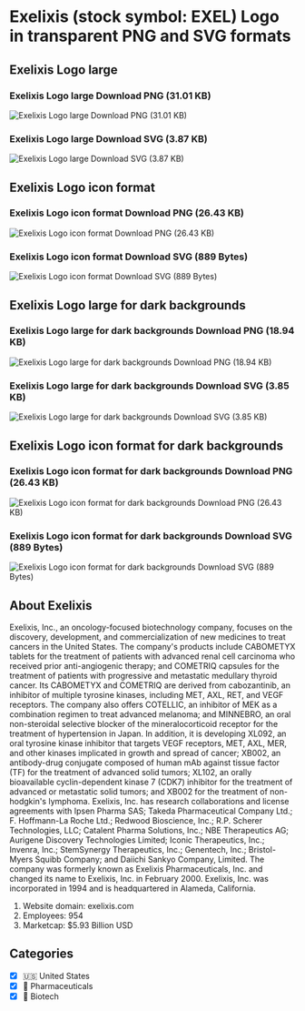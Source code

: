 # Exelixis (stock symbol: EXEL) Logo in transparent PNG and SVG formats

## Exelixis Logo large

### Exelixis Logo large Download PNG (31.01 KB)

![Exelixis Logo large Download PNG (31.01 KB)](/img/orig/EXEL_BIG-183fd0a1.png)

### Exelixis Logo large Download SVG (3.87 KB)

![Exelixis Logo large Download SVG (3.87 KB)](/img/orig/EXEL_BIG-49b651e6.svg)

## Exelixis Logo icon format

### Exelixis Logo icon format Download PNG (26.43 KB)

![Exelixis Logo icon format Download PNG (26.43 KB)](/img/orig/EXEL-2ddd0174.png)

### Exelixis Logo icon format Download SVG (889 Bytes)

![Exelixis Logo icon format Download SVG (889 Bytes)](/img/orig/EXEL-dfdeb44f.svg)

## Exelixis Logo large for dark backgrounds

### Exelixis Logo large for dark backgrounds Download PNG (18.94 KB)

![Exelixis Logo large for dark backgrounds Download PNG (18.94 KB)](/img/orig/EXEL_BIG.D-f4ab08a1.png)

### Exelixis Logo large for dark backgrounds Download SVG (3.85 KB)

![Exelixis Logo large for dark backgrounds Download SVG (3.85 KB)](/img/orig/EXEL_BIG.D-780ebf1d.svg)

## Exelixis Logo icon format for dark backgrounds

### Exelixis Logo icon format for dark backgrounds Download PNG (26.43 KB)

![Exelixis Logo icon format for dark backgrounds Download PNG (26.43 KB)](/img/orig/EXEL.D-fac3abd1.png)

### Exelixis Logo icon format for dark backgrounds Download SVG (889 Bytes)

![Exelixis Logo icon format for dark backgrounds Download SVG (889 Bytes)](/img/orig/EXEL.D-84b390dc.svg)

## About Exelixis

Exelixis, Inc., an oncology-focused biotechnology company, focuses on the discovery, development, and commercialization of new medicines to treat cancers in the United States. The company's products include CABOMETYX tablets for the treatment of patients with advanced renal cell carcinoma who received prior anti-angiogenic therapy; and COMETRIQ capsules for the treatment of patients with progressive and metastatic medullary thyroid cancer. Its CABOMETYX and COMETRIQ are derived from cabozantinib, an inhibitor of multiple tyrosine kinases, including MET, AXL, RET, and VEGF receptors. The company also offers COTELLIC, an inhibitor of MEK as a combination regimen to treat advanced melanoma; and MINNEBRO, an oral non-steroidal selective blocker of the mineralocorticoid receptor for the treatment of hypertension in Japan. In addition, it is developing XL092, an oral tyrosine kinase inhibitor that targets VEGF receptors, MET, AXL, MER, and other kinases implicated in growth and spread of cancer; XB002, an antibody-drug conjugate composed of human mAb against tissue factor (TF) for the treatment of advanced solid tumors; XL102, an orally bioavailable cyclin-dependent kinase 7 (CDK7) inhibitor for the treatment of advanced or metastatic solid tumors; and XB002 for the treatment of non-hodgkin's lymphoma. Exelixis, Inc. has research collaborations and license agreements with Ipsen Pharma SAS; Takeda Pharmaceutical Company Ltd.; F. Hoffmann-La Roche Ltd.; Redwood Bioscience, Inc.; R.P. Scherer Technologies, LLC; Catalent Pharma Solutions, Inc.; NBE Therapeutics AG; Aurigene Discovery Technologies Limited; Iconic Therapeutics, Inc.; Invenra, Inc.; StemSynergy Therapeutics, Inc.; Genentech, Inc.; Bristol-Myers Squibb Company; and Daiichi Sankyo Company, Limited. The company was formerly known as Exelixis Pharmaceuticals, Inc. and changed its name to Exelixis, Inc. in February 2000. Exelixis, Inc. was incorporated in 1994 and is headquartered in Alameda, California.

1. Website domain: exelixis.com
2. Employees: 954
3. Marketcap: $5.93 Billion USD


## Categories
- [x] 🇺🇸 United States
- [x] 💊 Pharmaceuticals
- [x] 🧬 Biotech
